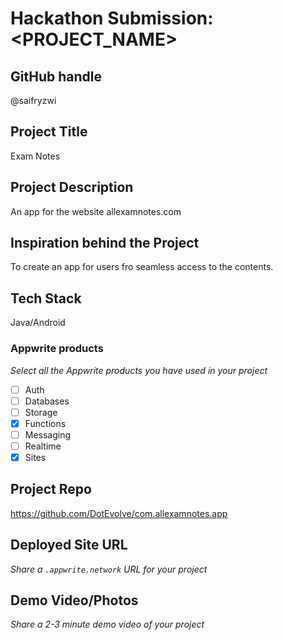 # Hackathon Submission: <PROJECT_NAME>

## GitHub handle
@saifryzwi

<!--
@adityaoberai
-->

## Project Title
Exam Notes

<!--
CodeCapture
-->

## Project Description    
An app for the website allexamnotes.com

<!--
The project I created is...
-->

## Inspiration behind the Project  
To create an app for users fro seamless access to the contents.

<!--
The reason I chose this idea/project was...
-->

## Tech Stack    
Java/Android

<!--
The technologies I used...
-->

### Appwrite products
_Select all the Appwrite products you have used in your project_

<!--
Update the checkbox to [x] for the products used.

e.g.:

- [x] Auth 
-->

- [ ] Auth
- [ ] Databases
- [ ] Storage
- [X] Functions
- [ ] Messaging
- [ ] Realtime
- [X] Sites

## Project Repo  
https://github.com/DotEvolve/com.allexamnotes.app

<!--
https://github.com/code-capture/CodeCapture-Xamarin
-->

## Deployed Site URL
_Share a `.appwrite.network` URL for your project_

<!--
https://hacktoberfest.appwrite.network
-->

## Demo Video/Photos  
_Share a 2-3 minute demo video of your project_

<!--
https://www.youtube.com/watch?v=9IBaX1avYWc
-->
